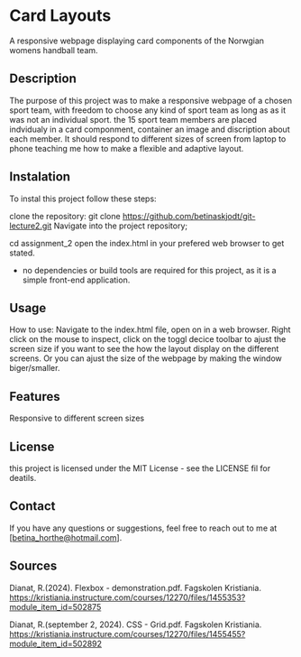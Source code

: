 # Card Layouts

A responsive webpage displaying card components of the Norwgian womens handball team.

## Description

The purpose of this project was to make a responsive webpage of a chosen sport team, with freedom to choose any kind of sport team as long as as it was not an individual sport. the 15 sport team members are placed indvidualy in a card componment, container an image and discription about each member.
It should respond to different sizes of screen from laptop to phone teaching me how to make a flexible and adaptive layout.

## Instalation

To instal this project follow these steps:

clone the repository:
git clone https://github.com/betinaskjodt/git-lecture2.git
Navigate into the project repository;

cd assignment_2
open the index.html in your prefered web browser to get stated.

- no dependencies or build tools are required for this project, as it is a simple front-end application.

## Usage

How to use:
Navigate to the index.html file, open on in a web browser. Right click on the mouse to inspect, click on the toggl decice toolbar to ajust the screen size if you want to see the how the layout display on the different screens. Or you can ajust the size of the webpage by making the window biger/smaller.

## Features

Responsive to different screen sizes

## License

this project is licensed under the MIT License - see the LICENSE fil for deatils.

## Contact

If you have any questions or suggestions, feel free to reach out to me at [betina_horthe@hotmail.com].

## Sources

Dianat, R.(2024). Flexbox - demonstration.pdf. Fagskolen Kristiania. https://kristiania.instructure.com/courses/12270/files/1455353?module_item_id=502875

Dianat, R.(september 2, 2024). CSS - Grid.pdf. Fagskolen Kristiania. https://kristiania.instructure.com/courses/12270/files/1455455?module_item_id=502892
